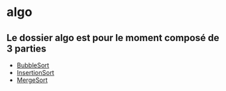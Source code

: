 # algo

## Le dossier algo est pour le moment composé de 3 parties 

*   [BubbleSort](BubbleSort.md)
*   [InsertionSort](InsertionSort.md)
*   [MergeSort](MergeSort.md)
